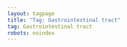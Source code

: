 ```yaml
---
layout: tagpage
title: "Tag: Gastrointestinal tract"
tag: Gastrointestinal tract
robots: noindex
---
```


